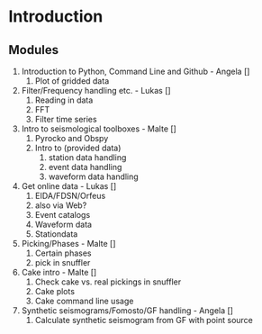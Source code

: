 # Introduction 

## Modules
1. Introduction to Python, Command Line and Github - Angela []
    1. Plot of gridded data
2. Filter/Frequency handling etc. - Lukas []
    1. Reading in data
    2. FFT
    3. Filter time series
3. Intro to seismological toolboxes - Malte []
    1. Pyrocko and Obspy
    2. Intro to (provided data)
        1. station data handling
        2. event data handling
        3. waveform data handling
4. Get online data - Lukas []
    1. EIDA/FDSN/Orfeus
    2. also via Web?
    3. Event catalogs
    4. Waveform data
    5. Stationdata
5. Picking/Phases - Malte []
    1. Certain phases
    2. pick in snuffler
6. Cake intro - Malte []
    1. Check cake vs. real pickings in snuffler
    2. Cake plots
    3. Cake command line usage
7. Synthetic seismograms/Fomosto/GF handling - Angela []
    1. Calculate synthetic seismogram from GF with point source
